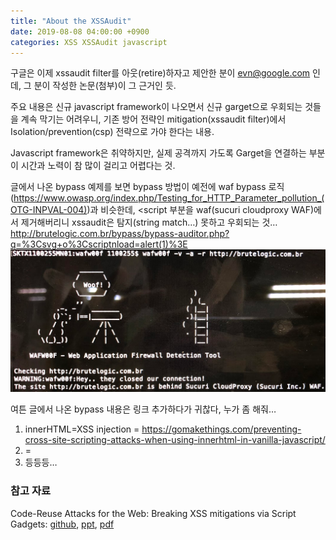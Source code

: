 ```yaml
---
title: "About the XSSAudit"
date: 2019-08-08 04:00:00 +0900
categories: XSS XSSAudit javascript
---
```

구글은 이제 xssaudit filter를 아웃(retire)하자고 제안한 분이 evn@google.com 인데, 그 분이 작성한 논문(첨부)이 그 근거인 듯.

주요 내용은 신규 javascript framework이 나오면서 신규 garget으로 우회되는 것들을 계속 막기는 어려우니, 기존 방어 전략인 mitigation(xssaudit filter)에서 Isolation/prevention(csp) 전략으로 가야 한다는 내용.

Javascript framework은 취약하지만, 실제 공격까지 가도록 Garget을 연결하는 부분이 시간과 노력이 참 많이 걸리고 어렵다는 것.

글에서 나온 bypass 예제를 보면 bypass 방법이 예전에 waf bypass 로직(<https://www.owasp.org/index.php/Testing_for_HTTP_Parameter_pollution_(OTG-INPVAL-004)>)과 비슷한데, <script 부분을 waf(sucuri cloudproxy WAF)에서 제거해버리니 xssaudit은 탐지(string match…) 못하고 우회되는 것…
<http://brutelogic.com.br/bypass/bypass-auditor.php?q=%3Csvg+o%3Cscriptnload=alert(1)%3E>
![enter image description here](/images/wafw00f_Securi_WAF.png)

여튼 글에서 나온 bypass 내용은 링크 추가하다가 귀찮다, 누가 좀 해줘…
1. innerHTML=XSS injection =  <https://gomakethings.com/preventing-cross-site-scripting-attacks-when-using-innerhtml-in-vanilla-javascript/>
2. <?php echo $_GET['xss']; ?> = <https://brutelogic.com.br/blog/the-easiest-way-to-bypass-xss-mitigations/>
3. 등등등…

### 참고 자료
Code-Reuse Attacks for the Web: Breaking XSS mitigations via Script Gadgets: [github](https://github.com/google/security-research-pocs), [ppt](/pdf/OWASP_BeNeLux-Day_2017_Bypassing_XSS_mitigations_via_script_gadgets_Sebastian_Lekies.pdf), [pdf](/pdf/p1709-lekiesA.pdf)
<!--stackedit_data:
eyJoaXN0b3J5IjpbLTEzNjMxMTg0NTYsLTExNzIxMjgzMTJdfQ
==
-->